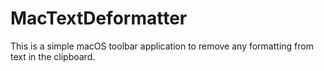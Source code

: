 # MacTextDeformatter

This is a simple macOS toolbar application to remove any formatting from text in the clipboard.
